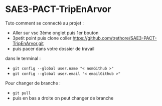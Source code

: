 # SAE3-PACT-TripEnArvor
Tuto comment se connecté au projet :
- Aller sur vsc 3ème onglet puis 1er bouton
- 3petit point puis clone coller https://github.com/trethore/SAE3-PACT-TripEnArvor.git
- puis pacer dans votre dossier de travail

dans le terminal :
- `git config --global user.name "< nomGithub >"`
- `git config --global user.email "< emailGithub >"`

Pour changer de branche :
- `git pull`
- puis en bas a droite on peut changer de branche
  
